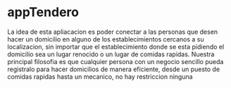 # appTendero

La idea de esta apliacacion es poder conectar a las personas que desen hacer un domicilio en alguno de los establecimientos cercanos a su localizacion, sin importar que el establecimiento donde se esta pidiendo el domicilio sea un lugar renocido o un lugar de comidas rapidas.
Nuestra principal filosofia es que cualquier persona con un negocio sencillo pueda registralo para hacer domicilios de manera eficiente, desde un puesto de comidas rapidas hasta un mecanico, no hay restriccion ninguna
